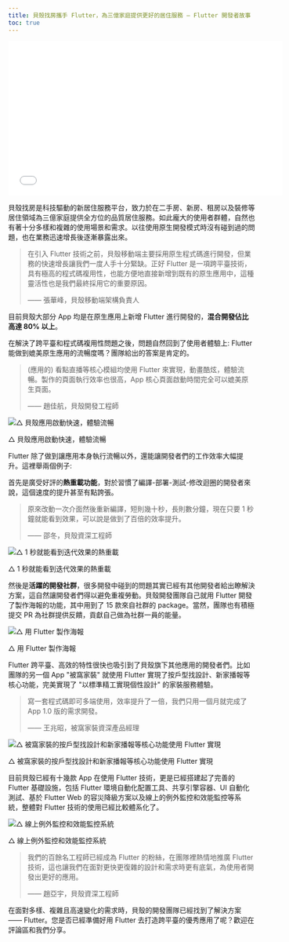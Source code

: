 ```yaml
---
title: 貝殼找房攜手 Flutter，為三億家庭提供更好的居住服務 — Flutter 開發者故事
toc: true
---
```


<iframe width="560" height="315" src="//player.bilibili.com/player.html?aid=374785860&bvid=BV1oZ4y1w7xu&cid=314283572&page=1" scrolling="no" border="0" frameborder="no" framespacing="0" allowfullscreen="true"> </iframe>

貝殼找房是科技驅動的新居住服務平台，致力於在二手房、新房、租房以及裝修等居住領域為三億家庭提供全方位的品質居住服務。如此龐大的使用者群體，自然也有著十分多樣和複雜的使用場景和需求。以往使用原生開發模式時沒有碰到過的問題，也在業務迅速增長後逐漸暴露出來。

> 在引入 Flutter 技術之前，貝殼移動端主要採用原生程式碼進行開發，但業務的快速增長讓我們一度人手十分緊缺。正好 Flutter 是一項跨平臺技術，具有極高的程式碼複用性，也能方便地直接新增到既有的原生應用中，這種靈活性也是我們最終採用它的重要原因。
>
>
>
>
>
> —— 張華峰，貝殼移動端架構負責人

目前貝殼大部分 App 均是在原生應用上新增 Flutter 進行開發的，**混合開發佔比高達 80% 以上**。

在解決了跨平臺和程式碼複用性問題之後，問題自然回到了使用者體驗上: Flutter 能做到媲美原生應用的流暢度嗎？團隊給出的答案是肯定的。

> (應用的) 看點直播等核心模組均使用 Flutter 來實現，動畫酷炫，體驗流暢。製作的頁面執行效率也很高，App 核心頁面啟動時間完全可以媲美原生頁面。
>
>
>
>
>
> —— 趙佳航，貝殼開發工程師

![△ 貝殼應用啟動快速，體驗流暢](https://devrel.andfun.cn/devrel/posts/2021/04/2dce5c6321043.gif)

△ 貝殼應用啟動快速，體驗流暢

Flutter 除了做到讓應用本身執行流暢以外，還能讓開發者們的工作效率大幅提升。這裡舉兩個例子:

首先是廣受好評的**熱重載功能**，對於習慣了編譯-部署-測試-修改迴圈的開發者來說，這個速度的提升甚至有點誇張。

> 原來改動一次介面然後重新編譯，短則幾十秒，長則數分鐘，現在只要 1 秒鐘就能看到效果，可以說是做到了百倍的效率提升。
>
>
>
>
>
> —— 邵冬，貝殼資深工程師

![△ 1 秒就能看到迭代效果的熱重載](https://devrel.andfun.cn/devrel/posts/2021/04/ee62fb9d41463.gif)

△ 1 秒就能看到迭代效果的熱重載

然後是**活躍的開發社群**，很多開發中碰到的問題其實已經有其他開發者給出瞭解決方案，這自然讓開發者們得以避免重複勞動。貝殼開發團隊自己就用 Flutter 開發了製作海報的功能，其中用到了 15 款來自社群的 package。當然，團隊也有積極提交 PR 為社群提供反饋，貢獻自己做為社群一員的能量。

![△ 用 Flutter 製作海報](https://devrel.andfun.cn/devrel/posts/2021/04/f33fac822c66f.gif)

△ 用 Flutter 製作海報

Flutter 跨平臺、高效的特性很快也吸引到了貝殼旗下其他應用的開發者們。比如團隊的另一個 App "被窩家裝" 就使用 Flutter 實現了按戶型找設計、新家播報等核心功能，完美實現了 "以標準精工實現個性設計" 的家裝服務體驗。

> 寫一套程式碼即可多端使用，效率提升了一倍，我們只用一個月就完成了 App 1.0 版的需求開發。
>
>
>
>
>
> —— 王兆昭，被窩家裝資深產品經理

![△ 被窩家裝的按戶型找設計和新家播報等核心功能使用 Flutter 實現](https://devrel.andfun.cn/devrel/posts/2021/04/fc65d4215e338.gif)

△ 被窩家裝的按戶型找設計和新家播報等核心功能使用 Flutter 實現

目前貝殼已經有十幾款 App 在使用 Flutter 技術，更是已經搭建起了完善的 Flutter 基礎設施，包括 Flutter 環境自動化配置工具、共享引擎容器、UI 自動化測試、基於 Flutter Web 的容災降級方案以及線上的例外監控和效能監控等系統，整體對 Flutter 技術的使用已經比較體系化了。

![△ 線上例外監控和效能監控系統](https://devrel.andfun.cn/devrel/posts/2021/04/d94d009ef96a4.gif)

△ 線上例外監控和效能監控系統

> 我們的百餘名工程師已經成為 Flutter 的粉絲，在團隊裡熱情地推廣 Flutter 技術，這也讓我們在面對更快更復雜的設計和需求時更有底氣，為使用者開發出更好的應用。
>
>
>
>
>
> —— 趙亞宇，貝殼資深工程師

在面對多樣、複雜且高速變化的需求時，貝殼的開發團隊已經找到了解決方案 —— Flutter。您是否已經準備好用 Flutter 去打造跨平臺的優秀應用了呢？歡迎在評論區和我們分享。